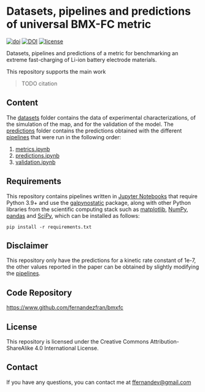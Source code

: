 # Datasets, pipelines and predictions of universal BMX-FC metric

[![doi](https://img.shields.io/badge/doi-TODO-c3211f)](https://www.doi.org/)
[![DOI](https://zenodo.org/badge/756983131.svg)](https://zenodo.org/doi/10.5281/zenodo.10662723)
[![license](https://img.shields.io/badge/License-CC%20BY%20SA%204.0-15a300)](https://creativecommons.org/licenses/by-sa/4.0/)

Datasets, pipelines and predictions of a metric for benchmarking an extreme 
fast-charging of Li-ion battery electrode materials.

This repository supports the main work

> TODO citation


## Content

The [datasets](https://github.com/fernandezfran/bmxfc/tree/main/datasets) folder 
contains the data of experimental characterizations, of the simulation of the map,
and for the validation of the model. The 
[predictions](https://github.com/fernandezfran/bmxfc/tree/main/predictions) folder 
contains the predictions obtained with the different 
[pipelines](https://github.com/fernandezfran/bmxfc/tree/main/pipelines) that were 
run in the following order:
1. [metrics.ipynb](https://github.com/fernandezfran/bmxfc/blob/main/pipelines/metrics.ipynb)
2. [predictions.ipynb](https://github.com/fernandezfran/bmxfc/blob/main/pipelines/predictions.ipynb)
3. [validation.ipynb](https://github.com/fernandezfran/bmxfc/blob/main/pipelines/validation.ipynb)


## Requirements

This repository contains pipelines written in 
[Jupyter Notebooks](https://jupyter.org/) that require Python 3.9+ and use the 
[galpynostatic](https://www.github.com/fernandezfran/galpynostatic) package, along
with other Python libraries from the scientific computing stack such as 
[matplotlib](https://matplotlib.org/), [NumPy](https://numpy.org/), 
[pandas](https://pandas.pydata.org/) and [SciPy](https://scipy.org/), which can be
installed as follows:
```
pip install -r requirements.txt
```


## Disclaimer

This repository only have the predictions for a kinetic rate constant of 1e-7,
the other values reported in the paper can be obtained by slightly modifying
the [pipelines](https://github.com/fernandezfran/bmxfc/tree/main/pipelines).


## Code Repository

https://www.github.com/fernandezfran/bmxfc


## License

This repository is licensed under the Creative Commons Attribution-ShareAlike 4.0
International License.


## Contact

If you have any questions, you can contact me at <ffernandev@gmail.com>
